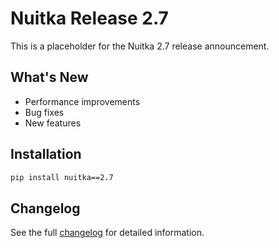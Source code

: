 # Nuitka Release 2.7

This is a placeholder for the Nuitka 2.7 release announcement.

## What's New

- Performance improvements
- Bug fixes
- New features

## Installation

```bash
pip install nuitka==2.7
```

## Changelog

See the full [changelog](../changelog.md) for detailed information.
